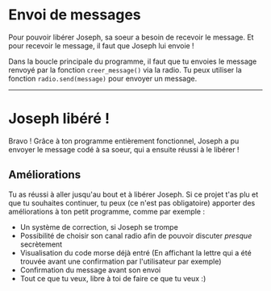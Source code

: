 # Envoi de messages

Pour pouvoir libérer Joseph, sa soeur a besoin de recevoir le message. Et pour
recevoir le message, il faut que Joseph lui envoie !

Dans la boucle principale du programme, il faut que tu envoies le message
renvoyé par la fonction `creer_message()` via la radio. Tu peux utiliser
la fonction `radio.send(message)` pour envoyer un message.

---

# Joseph libéré ! 

Bravo ! Grâce à ton programme entièrement fonctionnel, Joseph a pu envoyer le
message codé à sa soeur, qui a ensuite réussi à le libérer ! 

## Améliorations

Tu as réussi à aller jusqu'au bout et à libérer Joseph. Si ce projet t'as plu
et que tu souhaites continuer, tu peux (ce n'est pas obligatoire) apporter 
des améliorations à ton petit programme, comme par exemple :

- Un système de correction, si Joseph se trompe
- Possibilité de choisir son canal radio afin de pouvoir discuter _presque_
  secrètement
- Visualisation du code morse déjà entré (En affichant la lettre qui a été
  trouvée avant une confirmation par l'utilisateur par exemple)
- Confirmation du message avant son envoi
- Tout ce que tu veux, libre à toi de faire ce que tu veux :)